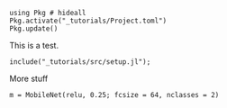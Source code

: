 <!--This file was generated, do not modify it.-->
````julia:ex1
using Pkg # hideall
Pkg.activate("_tutorials/Project.toml")
Pkg.update()
````

This is a test.

````julia:ex2
include("_tutorials/src/setup.jl");
````

More stuff

````julia:ex3
m = MobileNet(relu, 0.25; fcsize = 64, nclasses = 2)
````

